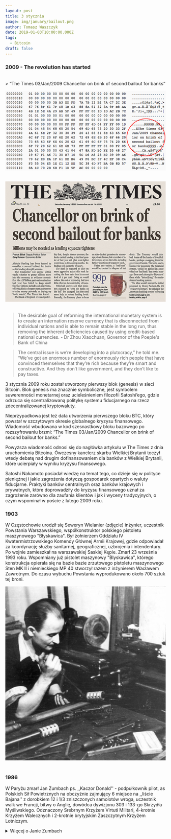 ```yaml
---
layout: post
title: 3 stycznia
image: img/january/bailout.png
author: Tomasz Waszczyk
date: 2019-01-03T10:00:00.000Z
tags:
  - Bitcoin
draft: false  
---
```


### 2009 - The revolution has started
<br>
> “The Times 03/Jan/2009 Chancellor on brink of second bailout for banks”

<img src="./img/january/bailout.png"/><br><br>

<img src="./img/january/bailout.jpeg"/><br><br>

> The desirable goal of reforming the international monetary system is to create an internation reserve currency that is disconnected from individual nations and is able to remain stable in the long run, thus removing the inherent deficiencies caused by using credit-based national currencies. - Dr Zhou Xiaochuan, Governor of the Poeple's Bank of China

> The central issue is we’re developing into a plutocracy,” he told me. “We’ve got an enormous number of enormously rich people that have convinced themselves that they’re rich because they’re smart and constructive. And they don’t like government, and they don’t like to pay taxes.

3 stycznia 2009 roku został utworzony pierwszy blok (genesis) w sieci Bitcoin. Blok genesis ma znacznie symboliczne, jest symbolem suwerenności monetarnej oraz ucieleśnieniem filozofii Satoshi’ego, gdzie odrzuca się scentralizowaną politykę systemu fiducjarnego na rzecz zdecentralizowanej kryptowaluty.

Nieprzypadkowa jest też data utworzenia pierwszego bloku BTC, który powstał w szczytowym okresie globalnego kryzysu finansowego. Wiadomość wbudowana w kod szesnastkowy bloku bazowego po rozszyfrowaniu brzmi: “The Times 03/Jan/2009 Chancellor on brink of second bailout for banks.”

Powyższa wiadomość odnosi się do nagłówka artykułu w The Times z dnia uruchomienia Bitcoina. Ówczesny kanclerz skarbu Wielkiej Brytanii toczył wtedy debatę nad drugim dofinansowaniem dla banków z Wielkiej Brytanii, które ucierpiały w wyniku kryzysu finansowego.

Satoshi Nakamoto posiadał wiedzę na temat tego, co dzieje się w polityce pieniężnej i jakie zagrożenia dotyczą gospodarek opartych o waluty fiducjarne. Praktyki banków centralnych oraz banków krajowych i prywatnych, które doprowadziły do kryzysu finansowego uznał za zagrożenie zarówno dla zaufania klientów i jak i wyceny tradycyjnych, o czym wspominał w poście z lutego 2009 roku.

### 1903

W Częstochowie urodził się Seweryn Wielanier (zdjęcie) inżynier, uczestnik Powstania Warszawskiego, współkonstruktor polskiego pistoletu maszynowego "Błyskawica". Był żołnierzem Oddziału IV Kwatermistrzowskiego Komendy Głównej Armii Krajowej, gdzie odpowiadał za koordynację służby sanitarnej, geograficznej, uzbrojenia i intendentury.
Po wojnie zamieszkał na warszawskiej Saskiej Kępie.
Zmarł 23 września 1993 roku.
Wspomniany już pistolet maszynowy "Blyskawica", którego konstrukcja opierała się na bazie bazie zrzutowego pistoletu maszynowego Sten MK II i niemieckiego MP 40 stworzył razem z inżynierem Wacławem Zawrotnym. Do czasu wybuchu Powstania wyprodukowano około 700 sztuk tej broni.

<img src="./img/january/wielanier.jpg"/><br><br>

### 1986

W Paryżu zmarł Jan Zumbach ps. ,,Kaczor Donald'' - podpułkownik pilot, as Polskich Sił Powietrznych na obczyźnie zajmujący 6 miejsce na ,,liście Bajana'' z dorobkiem 12 i 1/3 zniszczonych samolotów wroga, uczestnik walk we Francji, bitwy o Anglię, dowódca dywizjonu 303 i 133-go Skrzydła Myśliwskiego. Odznaczony Srebrnym Krzyżem Virtuti Militari, 4-krotnie Krzyżem Walecznych i 2-krotnie brytyjskim Zaszczytnym Krzyżem Lotniczym.

<details><summary>Więcej o Janie Zumbach</summary>
To nie przypadek, że w obu filmach o Dywizjonie 303 najwięcej uwagi poświęcono Janowi Zumbachowi. Był doskonałym pilotem, dał się też zapamiętać jako niespokojny duch i bawidamek. Po wojnie prowadził życie awanturnika.

O tym, aby opowiedzieć na ekranie niezwykłą historię polskich lotników, którzy wsławili się bohaterską obroną powietrzną Anglii, w 1940 roku, myślało wielu reżyserów i to od lat. Ale dopiero niedawno, w sierpniu na ekranach kin pojawiły się dwa filmy na ten temat: „303. Bitwa o Anglię” oraz „Dywizjon 303”. Pierwszy film to międzynarodowa, superprodukcja barwnie opowiadająca historię legendarnych, polskich lotników z Dywizjonu 303, w ciekawej obsadzie, gdzie Jana Zumbacha zagrał Iwan Rheon znany z filmu „Gra o Tron”, a w postać Johna Kenta, pułkownika Królewskich Sił Powietrznych, wcielił się Milo Gibson (syn Mela Gibsona). Dorociński zagrał pilota Witolda Urbanowicza.

Drugi film to produkcja polska, zrealizowana na podstawie znanej nam książki Arkadego Fidlera „Dywizjon 303”, gdzie w rolach głównych możemy zobaczyć m.in. Piotra Adamczyka i Macieja Zakościelnego.

Haniebna parada:

Postać Jana Zumbacha, legendarnego Dowódcy 303, nie jest papierkowa, ani bez skazy i to czyni jego osobę charyzmatyczną i bliższą sercu. As polskiego myślistwa: 13 zestrzeleń niemieckich samolotów! Za niezwykłe bohaterstwo polski lotnik został odznaczony najwyższymi odznaczeniami państwowymi Anglii. Prasa brytyjska rozpisywała się na temat fenomenalnej polskiej „załogi” z 303.

Niestety po wojnie bardzo duże kontrowersje wywołała uroczysta parada, gdzie nie zaproszono polskich żołnierzy, którzy walcząc w Polskich Siłach Zbrojnych na Zachodzie byli jedną z najliczniejszych grup po stronie wojsk alianckich. Jedyną polską organizacją bojową zaproszoną do udziału w paradzie, ulicami Londynu byli piloci Dywizjonu 303, którzy mieli maszerować w szeregach RAF, ale nasi odmówili po tym, jak dowiedzieli się, że pozostałe polskie oddziały nie zostały zaproszone na paradę. Nawiązując do tej niehonorowej sytuacji, Winston Churchill, powiedział, m.in. :

Wyrażam głęboki żal, że żaden z oddziałów polskich, które walczyły u naszego boku w tylu bitwach i które przelały swoją krew dla wspólnej sprawy, nie zostały dopuszczone do udziału w Paradzie Zwycięstwa. Będziemy w tym dniu myśleli o tym wojsku. Nigdy nie zapomnimy o ich dzielności ani o ich bojowych wyczynach, które związane są z naszą sławą pod Tobrukiem, Cassino i Arnhem.

Od bohatera do przemytnika:

Niestety też nie zapewniono Polakom godnego życia po wojnie w Wielkiej Brytanii. Polscy lotnicy byli skazani na własne siły. W takiej też sytuacji znalazł się Jan Zumbach i jego koledzy piloci. Dlatego nie dziwi fakt, że po wojnie Zumbach różnymi drogami próbował odnaleźć swoje miejsce i poradzić sobie finansowo. Trudno w to uwierzyć, ale bohater Dywizjonu 303 zajmował się „ciemnymi interesami”: był między innymi właścicielem firmy lotniczej, która zajmowała się również… działalność przemytniczą.

Mało tego, Zumbach walczył też jako najemnik w Afryce, nazywając siebie oficjalnie i nieoficjalnie „Johnny Kamikaze Brown”. Przyjął też niezwykłe w swoim rodzaju wyzwanie: utworzenie lotnictwa w maleńkim państwie Katanga i dowodzenia nim. Zorganizował zakup słynnych samolotów, Douglasów A-26, które stały się podstawą lotnictwa tego afrykańskiego kraju. Zumbach werbował też wśród swoich znajomych i nie tylko, pilotów i mechaników. Lotnictwo Katangi pod jego dowództwem bombardowało siły rządowe Kongo. Ale pod koniec 1962 roku siły działającego w ramach ONZ, zniszczyły większość lotnictwa Katangi.

Życie prywatne Jana Zumbacha:

Po upadku secesji Jan Zumbach uciekł z swoimi polskimi pilotami do Angoli. Po kilku latach Zumbach ponownie powrócił do Afryki, tym razem w związku z propozycją dowodzenia lotnictwem Biafry. Zumbach był dowódcą i brał osobiście udział w nalotach bombowców biafryjskich przeciwko nigeryjskim. Były dowódca słynnego dywizjonu najbardziej został zapamiętany jako osoba, która podczas nalotu na lotnisko w Makurdi, zabiła szefa sztabu armii nigeryjskiej. Niestety secesja zakończyła się klęską. Było to spowodowane różnymi nadużyciami, łapówkami i manipulacjami związanej z bronią i sprzętem wojskowym.

Jan Zumbach zmarł nagle 3 stycznia 1986 we Francji, ale został pochowany na Cmentarzu Wojskowym, na Powązkach w Warszawie. Pozostawił po sobie ślad i legendę nieustraszonego wojownika, dla nas niezwyciężonego dowódcy Dywizjonu 303.

Na premierze filmu „303. Bitwa o Anglię”, pojawił się Hubert Zumbach, syn legendarnego dowódcy Dywizjonu 303, który tak wspominał swojego ojca:

Miałem świadomość od dzieciństwa, że to „narodowy bohater”. Ale dla mnie był po prostu ojcem, który stworzył, po wieloletniej tułaczce i poszukiwaniach, normalny, prawdziwy dom. Ojciec zawsze miał jedno i wielkie marzenie, aby powracać do domu, w którym czekają kochane osoby i często mówił o tym mojej matce: abyśmy mogli wspólnie usiąść do stołu i zjeść obiad. To było dla niego ważne: polska i słowiańska mentalność. Wiem też że ta „legenda” taty, zwłaszcza po wojnie była bardzo skomplikowana, delikatnie ujmując temat. Teraz po latach cieszę się, że m.in. jego postać stała się inspiracją dla powstania tego filmu.

Osiągnięcia lotnicze:

Z wynikiem 12 1/2 pewnych zwycięstw, 5 prawdopodobnych i 1 uszkodzonego samolotu Zumbach zajmuje szóste miejsce wśród polskich asów myśliwskich. Wyprzedzają go jedynie Stanisław Skalski, Witold Urbanowicz, Józef Frantisek (który był Czechem, jednak liczony jest z Polakami ze względu na przynależność do dyonu 303), Eugeniusz Horbaczewski i Bolesław Gładych.

Lista zestrzeleń i uszkodzeń:

10 czerwca 1940 - Bf 109

7 września 1940 - 2 x Do 17

9 września 1940 - 2 Bf 109

11 września 1940 - Bf 109

15 września 1940 - Bf 109

26 września 1940 - He-111 i Bf 109

27 września 1940 - 2 x Bf 109

2 lipca 1941 - Bf 109

13 października 1941 - Bf 109 i Fw-190

24 października 1941 - Bf 109

27 kwietnia 1942 - Fw-190

18 sierpnia 1942 - 2 x Fw-190 i He-111

25 września 1944 - Fw-190

Odznaczenia:

Srebrny Krzyż Virtuti Militari (23 września 1940 roku)

4 x Krzyż Walecznych (styczeń i wrzesień 1941 oraz sierpień i grudzień 1942)

Croix de Guerre

Distinguished Flying Cross (październik 1941 oraz wrzesień 1942).
<details>

<img src="./img/january/zumbach.jpg"/><br><br>

### 1925

Benito Mussolini rozwiązał włoski parlament i ogłosił się dyktatorem.

<img src="./img/january/benito.jpg"/><br><br>

### 1911

https://en.wikipedia.org/wiki/Siege_of_Sidney_Street

### 1870

Rozpoczęto budowę Mostu Brooklińskiego w Nowym Jorku.

W Nowym Jorku rozpoczęła się tego dnia budowa mostu wiszącego, który połączył dwie dzielnice miasta oddzielone cieśniną East River - Brooklyn i Manhattan. Budowa przeprawy mającej 1834 m długości i 26 m szerokości trwała aż 13 lat, kosztowała astronomiczną jak na owe czasy sumę 15 mln dol. i pochłonęła życie 27 robotników. Zaprojektowany przez słynnego inżyniera Johna Roeblinga most Brookliński był w chwili powstania największą tego typu konstrukcją na świecie - jego główne przęsło miało 486 m długości (najdłuższe w warszawskim moście Siekierkowskim ma 250 m). Przeprawa, która stała się jednym z symboli miasta, jest konstrukcją stalową, ale najbardziej charakterystyczne są jej oba kamienne pylony z neogotyckimi łukami.

<img src="./img/january/most.jpg"/><br><br>

### 1863

Komitet Centralny Narodowy podjął decyzję o wybuchu powstania styczniowego z chwilą ogłoszenia branki.

„Branka” czyli pobór polskiej młodzieży do armii carskiej powinien powstrzymać wybuch powstania - uważa hrabia Aleksander Wielopolski, naczelnika rządu Królestwa Polskiego. Tymczasem „branka” stała się zapalnikiem. Komitet Centralny Narodowy, czyli kierownictwo stronnictwa „Czerwonych”, które w przeciwieństwie do szlachecko-ziemiańskiego stronnictwa „Białych” w powstaniu widziało jedyną drogę do niepodległości, 3 stycznia zdecydował, że sygnałem do walki będzie ogłoszenie „branki”. W Warszawie doszło do niej w nocy z 14 na 15 stycznia, ale wielu poborowych uciekło do lasu i stworzyło oddziały partyzanckie. By uprzedzić skutki „branki” na prowincji, KCN wyznacza termin rozpoczęcia walki już na 22 stycznia.

### 1661

W Krakowie ukazało się pierwsze wydanie „Merkuriusza Polskiego”.

Z inicjatywy Ludwiki Marii Gonzagi, żony króla Polski Jana Kazimierza, ukazał się w Krakowie „Merkuriusz Polski”, pierwsza polska gazeta periodyczna, czyli wychodząca cyklicznie. Ukazywała się raz lub nawet dwa razy w tygodniu w nakładzie 100-200 egzemplarzy. Miała od 8 do 12 stron, a kosztowała 12 groszy. Autorami tekstów byli sekretarz królewski, pisarz i dyplomata, pochodzący ze Sieny Hieronim Pinocci oraz pisarz, drukarz i rytownik Jan Aleksander Gorczyn. Dopiero drugi numer ukazał się z przymiotnikiem „ordynaryjny”, czyli pospolity. Gazeta informowała o rodach panujących, wojnach i wydarzeniach politycznych, ale miała też dodatek „Continuazione del Mercurio Polacco” o wydarzeniach w Polsce. Ostatni 41. numer ukazał się 22 lipca 1661 r.

<img src="./img/january/merkuriusz.jpg"/><br><br>

---

<a href="https://github.com/TomaszWaszczyk/historia.waszczyk.com/edit/master/src/content/january-3.md" target="_blank">Edytuj tę stronę dzieląc się własnymi notatkami!</a>
